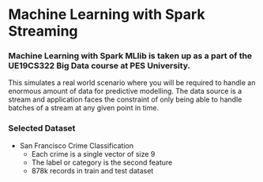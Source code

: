 # Machine Learning with Spark Streaming

### Machine Learning with Spark MLlib is taken up as a part of the UE19CS322 Big Data course at PES University. 
This simulates a real world scenario where you will be required to handle an enormous amount of data for predictive modelling. The data source is a stream and  application faces the constraint of only being able to handle batches of a stream at any given point in time.

### Selected Dataset 
- San Francisco Crime Classification
    - Each crime is a single vector of size 9
    - The label or category is the second feature
    - 878k records in train and test dataset
